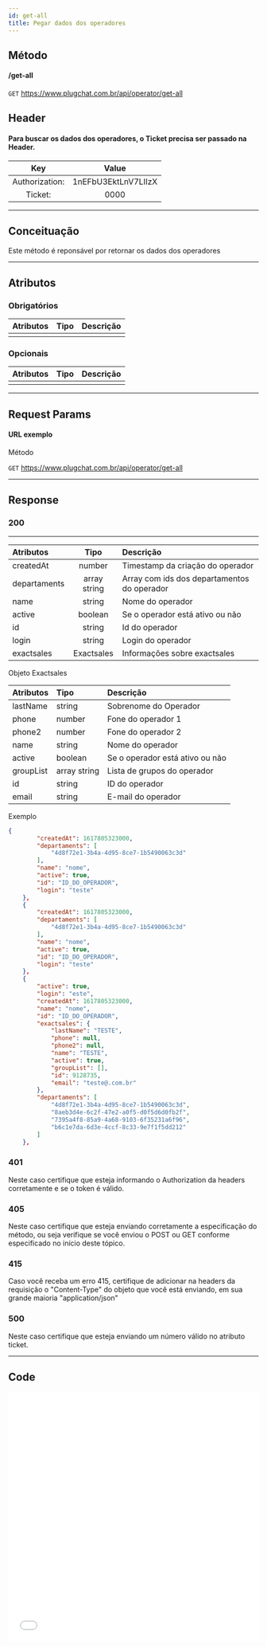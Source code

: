 ```yaml
---
id: get-all
title: Pegar dados dos operadores
---
```


## Método

#### /get-all

`GET` https://www.plugchat.com.br/api/operator/get-all

## Header

#### Para buscar os dados dos operadores, o Ticket precisa ser passado na Header.

|      Key       |        Value        |
| :------------: | :-----------------: |
| Authorization: | 1nEFbU3EktLnV7LIIzX |
|    Ticket:     |        0000         |

---

## Conceituação

Este método é reponsável por retornar os dados dos operadores

---

## Atributos

### Obrigatórios

| Atributos | Tipo | Descrição |
| :-------- | :--- | :-------- |
|           |      |           |

### Opcionais

| Atributos | Tipo | Descrição |
| :-------- | :--: | :-------- |
|           |      |           |

---

## Request Params

#### URL exemplo

Método

`GET` https://www.plugchat.com.br/api/operator/get-all

---

## Response

### 200

---

| Atributos    |     Tipo     | Descrição                                   |
| :----------- | :----------: | :------------------------------------------ |
| createdAt    |    number    | Timestamp da criação do operador            |
| departaments | array string | Array com ids dos departamentos do operador |
| name         |    string    | Nome do operador                            |
| active       |   boolean    | Se o operador está ativo ou não             |
| id           |    string    | Id do operador                              |
| login        |    string    | Login do operador                           |
| exactsales   |  Exactsales  | Informações sobre exactsales                |

Objeto Exactsales

| Atributos | Tipo         | Descrição                       |
| :-------- | :----------- | :------------------------------ |
| lastName  | string       | Sobrenome do Operador           |
| phone     | number       | Fone do operador 1              |
| phone2    | number       | Fone do operador 2              |
| name      | string       | Nome do operador                |
| active    | boolean      | Se o operador está ativo ou não |
| groupList | array string | Lista de grupos do operador     |
| id        | string       | ID do operador                  |
| email     | string       | E-mail do operador              |

Exemplo

```json
{
        "createdAt": 1617805323000,
        "departaments": [
            "4d8f72e1-3b4a-4d95-8ce7-1b5490063c3d"
        ],
        "name": "nome",
        "active": true,
        "id": "ID_DO_OPERADOR",
        "login": "teste"
    },
    {
        "createdAt": 1617805323000,
        "departaments": [
            "4d8f72e1-3b4a-4d95-8ce7-1b5490063c3d"
        ],
        "name": "nome",
        "active": true,
        "id": "ID_DO_OPERADOR",
        "login": "teste"
    },
    {
        "active": true,
        "login": "este",
        "createdAt": 1617805323000,
        "name": "nome",
        "id": "ID_DO_OPERADOR",
        "exactsales": {
            "lastName": "TESTE",
            "phone": null,
            "phone2": null,
            "name": "TESTE",
            "active": true,
            "groupList": [],
            "id": 9128735,
            "email": "teste@.com.br"
        },
        "departaments": [
            "4d8f72e1-3b4a-4d95-8ce7-1b5490063c3d",
            "8aeb3d4e-6c2f-47e2-a0f5-d0f5d6d0fb2f",
            "7395a4f8-85a9-4a68-9103-6f35231a6f96",
            "b6c1e7da-6d3e-4ccf-8c33-9e7f1f5dd212"
        ]
    },
```

### 401

Neste caso certifique que esteja informando o Authorization da headers corretamente e se o token é válido.

### 405

Neste caso certifique que esteja enviando corretamente a especificação do método, ou seja verifique se você enviou o POST ou GET conforme especificado no início deste tópico.

### 415

Caso você receba um erro 415, certifique de adicionar na headers da requisição o "Content-Type" do objeto que você está enviando, em sua grande maioria "application/json"

### 500

Neste caso certifique que esteja enviando um número válido no atributo ticket.

---

## Code

<iframe src="//api.apiembed.com/?source=https://raw.githubusercontent.com/fourpixelit/plug-chat-docs/main/json-examples/get-all-operators.json&targets=all" frameborder="0" scrolling="no" width="100%" height="500px" seamless></iframe>
